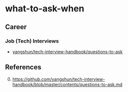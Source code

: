 # what-to-ask-when

## Career
### Job (Tech) Interviews
* [yangshun/tech-interview-handbook/questions-to-ask](https://github.com/yangshun/tech-interview-handbook/blob/master/contents/questions-to-ask.md)

## References
0.  https://github.com/yangshun/tech-interview-handbook/blob/master/contents/questions-to-ask.md
